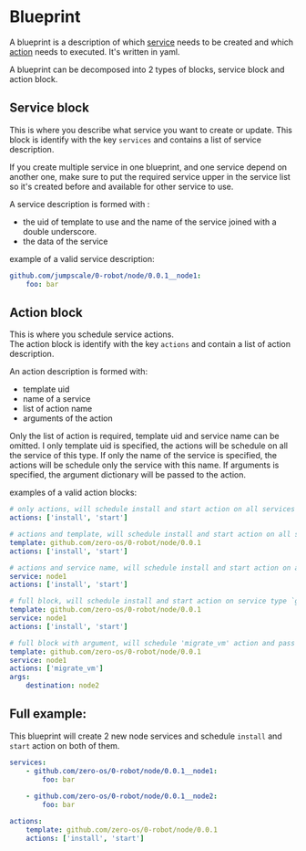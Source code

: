 # Blueprint

A blueprint is a description of which [service](#service-block) needs to be created and which [action](#action-block) needs to executed. 
It's written in yaml.

A blueprint can be decomposed into 2 types of blocks, service block and action block.

## Service block
This is where you describe what service you want to create or update. This block is identify with the key `services` and contains a list of service description.

If you create multiple service in one blueprint, and one service depend on another one, make sure to put the required service upper in the service list so it's created before and available for other service to use.

A service description is formed with :
- the uid of template to use and the name of the service joined with a double underscore.
- the data of the service

example of a valid service description:
```yaml
github.com/jumpscale/0-robot/node/0.0.1__node1:
    foo: bar
```
    

## Action block
This is where you schedule service actions.  
The action block is identify with the key `actions` and contain a list of action description.

An action description is formed with:
- template uid
- name of a service
- list of action name
- arguments of the action

Only the list of action is required, template uid and service name can be omitted. 
I only template uid is specified, the actions will be schedule on all the service of this type.
If only the name of the service is specified, the actions will be schedule only the service with this name.
If arguments is specified, the argument dictionary will be passed to the action.

examples of a valid action blocks:
```yaml
# only actions, will schedule install and start action on all services
actions: ['install', 'start']
```

```yaml
# actions and template, will schedule install and start action on all services of type `github.com/jumpscale/0-robot/node/0.0.1`
template: github.com/zero-os/0-robot/node/0.0.1
actions: ['install', 'start']
```

```yaml
# actions and service name, will schedule install and start action on all services with name 'node1'
service: node1
actions: ['install', 'start']
```


```yaml
# full block, will schedule install and start action on service type `github.com/zero-os/0-robot/node/0.0.1` and with name 'node1'
template: github.com/zero-os/0-robot/node/0.0.1
service: node1
actions: ['install', 'start']
```

```yaml
# full block with argument, will schedule 'migrate_vm' action and pass the argument 'destination' to the 'migrate_vm' action.
template: github.com/zero-os/0-robot/node/0.0.1
service: node1
actions: ['migrate_vm']
args:
    destination: node2
```

## Full example:
This blueprint will  create 2 new node services and schedule `install` and `start` action on both of them.
```yaml
services:
    - github.com/zero-os/0-robot/node/0.0.1__node1:
        foo: bar
    
    - github.com/zero-os/0-robot/node/0.0.1__node2:
        foo: bar

actions:
    template: github.com/zero-os/0-robot/node/0.0.1
    actions: ['install', 'start']
```